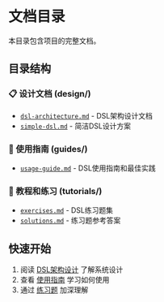 # 文档目录

本目录包含项目的完整文档。

## 目录结构

### 📋 设计文档 (design/)
- [`dsl-architecture.md`](design/dsl-architecture.md) - DSL架构设计文档
- [`simple-dsl.md`](design/simple-dsl.md) - 简洁DSL设计方案

### 📖 使用指南 (guides/)
- [`usage-guide.md`](guides/usage-guide.md) - DSL使用指南和最佳实践

### 🎯 教程和练习 (tutorials/)
- [`exercises.md`](tutorials/exercises.md) - DSL练习题集
- [`solutions.md`](tutorials/solutions.md) - 练习题参考答案

## 快速开始

1. 阅读 [DSL架构设计](design/dsl-architecture.md) 了解系统设计
2. 查看 [使用指南](guides/usage-guide.md) 学习如何使用
3. 通过 [练习题](tutorials/exercises.md) 加深理解